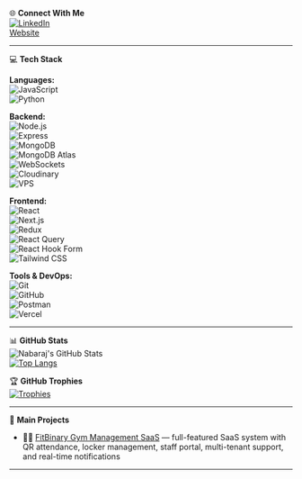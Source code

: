 
🌐 **Connect With Me**  
[![LinkedIn](https://img.shields.io/badge/LinkedIn-0A66C2?style=flat&logo=linkedin&logoColor=white)](https://www.linkedin.com/in/nabaraj-basnet-1b9216248/)  
[Website](https://nabarajbasnet.com)

---

💻 **Tech Stack**  

**Languages:**  
![JavaScript](https://img.shields.io/badge/-JavaScript-black?style=flat-square&logo=javascript)  
![Python](https://img.shields.io/badge/-Python-black?style=flat-square&logo=python)  

**Backend:**  
![Node.js](https://img.shields.io/badge/-Node.js-black?style=flat-square&logo=node.js)  
![Express](https://img.shields.io/badge/-Express.js-black?style=flat-square&logo=express)  
![MongoDB](https://img.shields.io/badge/-MongoDB-black?style=flat-square&logo=mongodb)  
![MongoDB Atlas](https://img.shields.io/badge/-MongoDB_Atlas-black?style=flat-square&logo=mongodb)  
![WebSockets](https://img.shields.io/badge/-WebSockets-black?style=flat-square)  
![Cloudinary](https://img.shields.io/badge/-Cloudinary-black?style=flat-square)  
![VPS](https://img.shields.io/badge/-VPS-black?style=flat-square)  

**Frontend:**  
![React](https://img.shields.io/badge/-React-black?style=flat-square&logo=react)  
![Next.js](https://img.shields.io/badge/-Next.js-black?style=flat-square&logo=next.js)  
![Redux](https://img.shields.io/badge/-Redux-black?style=flat-square&logo=redux)  
![React Query](https://img.shields.io/badge/-React_Query-black?style=flat-square)  
![React Hook Form](https://img.shields.io/badge/-React_Hook_Form-black?style=flat-square)  
![Tailwind CSS](https://img.shields.io/badge/-TailwindCSS-black?style=flat-square&logo=tailwindcss)  

**Tools & DevOps:**  
![Git](https://img.shields.io/badge/-Git-black?style=flat-square&logo=git)  
![GitHub](https://img.shields.io/badge/-GitHub-black?style=flat-square&logo=github)  
![Postman](https://img.shields.io/badge/-Postman-black?style=flat-square&logo=postman)  
![Vercel](https://img.shields.io/badge/-Vercel-black?style=flat-square&logo=vercel)  

---

📊 **GitHub Stats**  
![Nabaraj's GitHub Stats](https://github-readme-stats.vercel.app/api?username=nabarajbasnet&show_icons=true&theme=radical)  
[![Top Langs](https://github-readme-stats.vercel.app/api/top-langs/?username=nabarajbasnet&layout=compact&theme=radical)](https://github.com/anuraghazra/github-readme-stats)

🏆 **GitHub Trophies**  
[![Trophies](https://github-profile-trophy.vercel.app/?username=nabarajbasnet&theme=radical)](https://github.com/ryo-ma/github-profile-trophy)

---

🎯 **Main Projects**  
- 🏋️‍♂️ [FitBinary Gym Management SaaS](https://fitbinary.com) — full-featured SaaS system with QR attendance, locker management, staff portal, multi-tenant support, and real-time notifications

---

